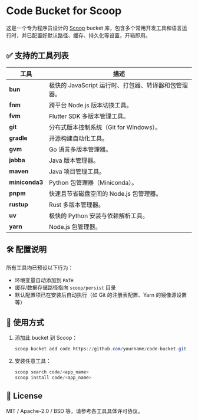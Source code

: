# Code Bucket for Scoop

这是一个专为程序员设计的 [Scoop](https://scoop.sh/) bucket 库，包含多个常用开发工具和语言运行时，并已配置好默认路径、缓存、持久化等设置，开箱即用。

## ✅ 支持的工具列表

| 工具                 | 描述                                                 |
| -------------------- | ---------------------------------------------------- |
| **bun**        | 极快的 JavaScript 运行时、打包器、转译器和包管理器。 |
| **fnm**        | 跨平台 Node.js 版本切换工具。                        |
| **fvm**        | Flutter SDK 多版本管理工具。                         |
| **git**        | 分布式版本控制系统（Git for Windows）。              |
| **gradle**     | 开源构建自动化工具。                                 |
| **gvm**        | Go 语言多版本管理器。                                |
| **jabba**      | Java 版本管理器。                                    |
| **maven**      | Java 项目管理工具。                                  |
| **miniconda3** | Python 包管理器（Miniconda）。                       |
| **pnpm**       | 快速且节省磁盘空间的 Node.js 包管理器。              |
| **rustup**     | Rust 多版本管理器。                                  |
| **uv**         | 极快的 Python 安装与依赖解析工具。                   |
| **yarn**       | Node.js 包管理器。                                   |

## 🛠 配置说明

所有工具均已预设以下行为：

* 环境变量自动添加到 `PATH`
* 缓存/数据存储路径指向 `scoop/persist` 目录
* 默认配置项已在安装后自动执行（如 Git 的注册表配置、Yarn 的镜像源设置等）

## 🧪 使用方式

1. 添加此 bucket 到 Scoop：
   ```powershell
   scoop bucket add code https://github.com/yourname/code-bucket.git
   ```
2. 安装任意工具：
   ```powershell
   scoop search code/<app_name>
   scoop install code/<app_name>
   ```

## 📄 License

MIT / Apache-2.0 / BSD 等，请参考各工具具体许可协议。
